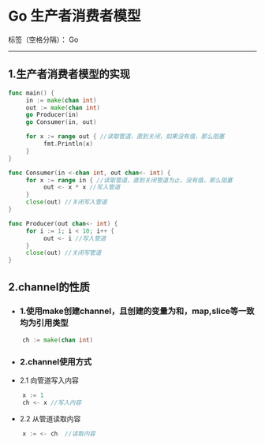 # Go 生产者消费者模型 

标签（空格分隔）： Go

---

## 1.生产者消费者模型的实现

```go
func main() {
     in := make(chan int)
     out := make(chan int)
     go Producer(in)
     go Consumer(in, out)

     for x := range out { //读取管道，直到关闭，如果没有值，那么阻塞
          fmt.Println(x)
     }
}

func Consumer(in <-chan int, out chan<- int) {
     for x := range in { //读取管道，直到关闭管道为止，没有值，那么阻塞
          out <- x * x //写入管道
     }
     close(out) //关闭写入管道
}

func Producer(out chan<- int) {
     for i := 1; i < 10; i++ {
          out <- i //写入管道
     }
     close(out) //关闭写管道
}

```

## 2.channel的性质

- ### 1.使用make创建channel，且创建的变量为和，map,slice等一致均为引用类型

```go
    ch := make(chan int)
```

- ### 2.channel使用方式

- 2.1 向管道写入内容

```go
    x := 1
    ch <- x //写入内容
```

- 2.2 从管道读取内容

```go
    x := <- ch  //读取内容
```